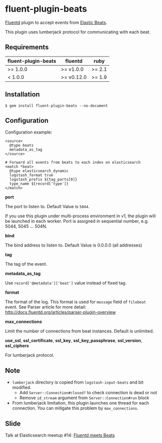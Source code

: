# fluent-plugin-beats

[Fluentd](http://fluentd.org) plugin to accept events from [Elastic Beats](https://www.elastic.co/products/beats).

This plugin uses lumberjack protocol for communicating with each beat.

## Requirements

| fluent-plugin-beats | fluentd | ruby |
|-------------------|---------|------|
| >= 1.0.0 | >= v1.0.0 | >= 2.1 |
|  < 1.0.0 | >= v0.12.0 | >= 1.9 |

## Installation

    $ gem install fluent-plugin-beats --no-document

## Configuration

Configuration example:

    <source>
      @type beats
      metadata_as_tag
    </source>

    # Forward all events from beats to each index on elasticsearch
    <match *beat>
      @type elasticsearch_dynamic
      logstash_format true
      logstash_prefix ${tag_parts[0]}
      type_name ${record['type']}
    </match>

**port**

  The port to listen to. Default Value is `5044`.

  If you use this plugin under multi-process environment in v1, the plugin will be launched in each worker. Port is assigned in sequential number, e.g. 5044, 5045 ... 504N.

**bind**

  The bind address to listen to. Default Value is 0.0.0.0 (all addresses)

**tag**

  The tag of the event.

**metadata_as_tag**

  Use `record['@metadata']['beat']` value instead of fixed tag.

**format**

  The format of the log. This format is used for `message` field of `filebeat` event. See Parser article for more detail: http://docs.fluentd.org/articles/parser-plugin-overview

**max_connections**

  Limit the number of connections from beat instances. Default is unlimited.

**use_ssl**, **ssl_certificate**, **ssl_key**, **ssl_key_passphrase**, **ssl_version**, **ssl_ciphers**

  For lumberjack protocol.

## Note

* `lumberjack` directory is copied from `logstash-input-beats` and bit modified.
  * Add `Server::Connection#closed?` to check connection is dead or not
  * Remove `id_stream` argument from `Server::Connection#run` block
* From lumberjack limitation, this plugin launches one thread for each connection. You can mitigate this problem by `max_connections`.

## Slide

Talk at Elasticsearch meetup #14: [Fluentd meets Beats](http://www.slideshare.net/repeatedly/fluentpluginbeats-at-elasticsearch-meetup-14)
